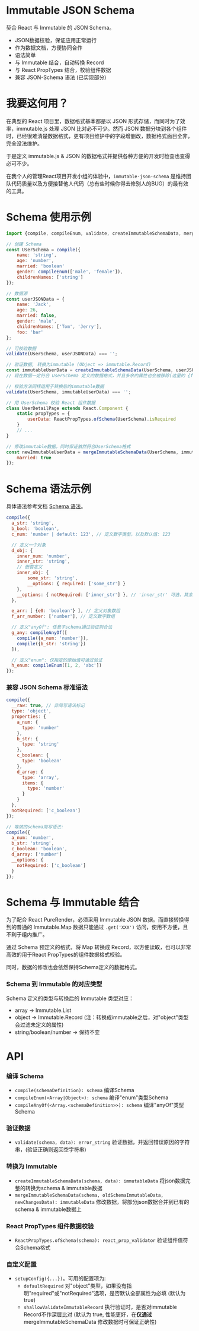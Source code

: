 # Immutable JSON Schema

契合 React 与 Immutable 的 JSON Schema。

- JSON数据校验，保证应用正常运行
- 作为数据文档，方便协同合作
- 语法简单
- 与 Immutable 结合，自动转换 Record
- 与 React PropTypes 结合，校验组件数据
- 兼容 JSON-Schema 语法 (已实现部分)

# 我要这何用？

在典型的 React 项目里，数据格式基本都是以 JSON 形式存储，而同时为了效率，immutable.js 处理 JSON 比对必不可少。然而 JSON 数据分块到各个组件时，已经很难清楚数据格式，更有项目维护中的字段增删改，数据格式面目全非，完全没法维护。

于是定义 immutable.js & JSON 的数据格式并提供各种方便的开发时检查也变得必可不少。

在我个人的管理React项目开发小组的体验中，`immutable-json-schema` 是维持团队代码质量以及方便接替他人代码（总有些时候你得去修别人的BUG）的最有效的工具。

# Schema 使用示例
```javascript
import {compile, compileEnum, validate, createImmutableSchemaData, mergeImmutableSchemaData, ReactPropTypes} from 'immutable-json-schema';

// 创建 Schema
const UserSchema = compile({
    name: 'string',
    age: 'number',
    married: 'boolean'
    gender: compileEnum(['male', 'female']),
    childrenNames: ['string']
});

// 数据源
const userJSONData = {
    name: 'Jack',
    age: 26,
    married: false,
    gender: 'male',
    childrenNames: ['Tom', 'Jerry'],
    foo: 'bar'
};

// 可校验数据
validate(UserSchema, userJSONData) === '';

// 验证数据, 转换为immutable (Object => immutable.Record)
const immutableUserData = createImmutableSchemaData(UserSchema, userJSONData);
// 现在数据一定符合 UserSchema 定义的数据格式，并且多余的属性也会被移除(这里的 {foo: 'bar'})

// 校验方法同样适用于转换后的immutable数据
validate(UserSchema, immutableUserData) === '';

// 用 UserSchema 校验 React 组件数据
class UserDetailPage extends React.Component {
    static propTypes = {
        userData: ReactPropTypes.ofSchema(UserSchema).isRequired
    }
    // ...
}

// 修改immutable数据，同时保证依然符合UserSchema格式
const newImmutableUserData = mergeImmutableSchemaData(UserSchema, immutableUserData, {
    married: true
});

```

# Schema 语法示例

具体语法参考文档 [Schema 语法]()。

```javascript
compile({
  a_str: 'string',
  b_bool: 'boolean',
  c_num: 'number | default: 123', // 定义数字类型，以及默认值: 123

  // 定义一个对象
  d_obj: {
    inner_num: 'number',
    inner_str: 'string',
    // 嵌套定义
    inner_obj: {
        some_str: 'string',
        __options: { required: ['some_str'] }
    },
    __options: { notRequired: ['inner_str'] }, // 'inner_str' 可选，其余必填
  },

  e_arr: [ {e0: 'boolean'} ], // 定义对象数组
  f_arr_number: ['number'], // 定义数字数组

  // 定义"anyOf": 任意子schema通过验证则合法
  g_any: compileAnyOf([
    compile({a_num: 'number'}),
    compile({b_str: 'string'})
  ]),

  // 定义"enum": 仅指定的原始值可通过验证
  h_enum: compileEnum([1, 2, 'abc'])
});
```

### 兼容 JSON Schema 标准语法

```javascript
compile({
  __raw: true, // 非简写语法标记
  type: 'object',
  properties: {
    a_num: {
      type: 'number'
    },
    b_str: {
      type: 'string'
    },
    c_boolean: {
      type: 'boolean'
    },
    d_array: {
      type: 'array',
      items: {
        type: 'number'
      }
    }
  },
  notRequired: ['c_boolean']
});

// 等效的schema简写语法:
compile({
  a_num: 'number',
  b_str: 'string',
  c_boolean: 'boolean',
  d_array: ['number']
  __options: {
    notRequired: ['c_boolean']
  }
});
```

# Schema 与 Immutable 结合

为了配合 React PureRender，必须采用 Immutable JSON 数据。而直接转换得到的普通的 Immutable.Map 数据只能通过 `.get('XXX')` 访问，使用不方便，且不利于组内推广。

通过 Schema 预定义的格式，将 Map 转换成 Record，以方便读取，也可以非常高效的用于React PropTypes的组件数据格式校验。

同时，数据的修改也会依然保持Schema定义的数据格式。

### Schema 到 Immutable 的对应类型

Schema 定义的类型与转换后的 Immutable 类型对应：

- array -> Immutable.List
- object -> Immutable.Record (注：转换成immutable之后，对"object"类型会过滤未定义的属性)
- string/boolean/number -> 保持不变

# API

### 编译 Schema

- `compile(schemaDefinition): schema` 编译Schema
- `compileEnum(<Array|Object>): schema` 编译"enum"类型Schema
- `compileAnyOf(<Array.<schemaDefinition>>): schema` 编译"anyOf"类型Schema

### 验证数据

- `validate(schema, data): error_string` 验证数据，并返回错误原因的字符串，(验证正确则返回空字符串)

### 转换为 Immutable

- `createImmutableSchemaData(schema, data): immutableData` 将json数据完整的转换为schema & immutable数据
- `mergeImmutableSchemaData(schema, oldSchemaImmutableData, newChangesData): immutableData` 修改数据，将部分json数据合并到已有的schema & immutable数据上

### React PropTypes 组件数据校验

- `ReactPropTypes.ofSchema(schema): react_prop_validator` 验证组件值符合Schema格式

### 自定义配置

- `setupConfig({...})`。可用的配置项为:
  - `defaultRequired` 对"object"类型，如果没有指明"required"或"notRequired"选项，是否默认全部属性为必填 (默认为 true)
  - `shallowValidateImmutableRecord` 执行验证时，是否对immutable Record不作深层比对 (默认为 true, 性能更好，在**仅通过** mergeImmutableSchemaData 修改数据时可保证正确性)
